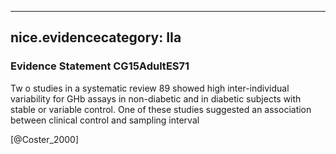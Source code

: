 
---
nice.evidencecategory: IIa
---

### Evidence Statement CG15AdultES71
Tw o studies in a systematic review 89 showed high inter-individual variability for GHb assays in non-diabetic and in diabetic subjects with stable or variable control. One of these studies suggested an association between clinical control and sampling interval

[@Coster_2000]

